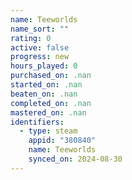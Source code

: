 ```yaml
---
name: Teeworlds
name_sort: ""
rating: 0
active: false
progress: new
hours_played: 0
purchased_on: .nan
started_on: .nan
beaten_on: .nan
completed_on: .nan
mastered_on: .nan
identifiers:
  - type: steam
    appid: "380840"
    name: Teeworlds
    synced_on: 2024-08-30
---
```


